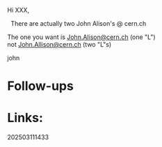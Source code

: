 Hi XXX,   
  
  There are actually two John Alison's @ cern.ch   
  
The one you want is John.Alison@cern.ch (one "L") not John.Allison@cern.ch (two "L"s)  
  
john


# Follow-ups


# Links: 



202503111433
